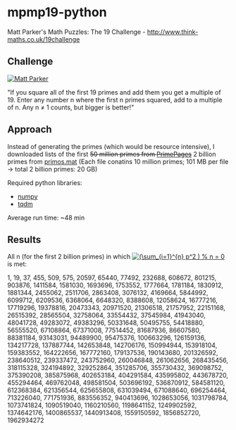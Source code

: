 # mpmp19-python

Matt Parker's Math Puzzles: The 19 Challenge - http://www.think-maths.co.uk/19challenge 

## Challenge 

[![Matt Parker](http://img.youtube.com/vi/tBXGIXEV7tI/0.jpg)](http://www.youtube.com/watch?v=tBXGIXEV7tI "The 19 Challenge")


"If you square all of the first 19 primes and add them you get a multiple of 19.
            Enter any number n where the first n primes squared, add to a multiple of n. Any n ≠ 1 counts, but bigger is better!"

## Approach
Instead of generating the primes (which would be resource intensive), I downloaded lists of the first ~~50 million primes from [PrimePages](https://primes.utm.edu/lists/small/millions/)~~ 2 billion primes from [primos.mat](http://www.primos.mat.br/2T_en.html) (Each file conatins 10 million primes; 101 MB per file -> total 2 billion primes: 20 GB)

Required python libraries: 
- [numpy](https://numpy.org/)
- [tqdm](https://github.com/tqdm/tqdm)

Average run time: ~48 min

## Results
All n (for the first 2 billion primes) in which <a href="https://www.codecogs.com/eqnedit.php?latex=\inline&space;(\sum_{i=1}^{n}&space;p^2&space;)&space;%&space;n&space;=&space;0" target="_blank"><img src="https://latex.codecogs.com/gif.latex?\inline&space;(\sum_{i=1}^{n}&space;p^2&space;)&space;%&space;n&space;=&space;0" title="(\sum_{i=1}^{n} p^2 ) % n = 0" /></a> is met:

1,
19,
37,
455,
509,
575,
20597,
65440,
77492,
232688,
608672,
801215,
903876,
1411584,
1581030,
1693696,
1753552,
1777664,
1781184,
1830912,
1881344,
2455062,
2511706,
2863408,
3076132,
4169664,
5844992,
6099712,
6209536,
6368064,
6648320,
8388608,
12058624,
16777216,
17719296,
19378816,
20473343,
20971520,
21306518,
21757952,
22151168,
26515392,
28565504,
32758064,
33554432,
37545984,
41943040,
48041728,
49283072,
49383296,
50331648,
50495755,
54418880,
56555520,
67108864,
67371008,
77514452,
81687936,
86607580,
88381184,
93143031,
94489900,
95475376,
100663296,
126159136,
134217728,
137887744,
142653848,
142706176,
150994944,
153918104,
159383552,
164222656,
167772160,
179137536,
190143680,
201326592,
238640512,
239337472,
243752960,
260046848,
261062656,
268435456,
318115328,
324194892,
329252864,
351285706,
355730432,
369098752,
375390208,
385875968,
402653184,
404291584,
435995802,
443678720,
455294464,
469762048,
498581504,
503696192,
536870912,
584581120,
612368384,
621356544,
625655808,
631039494,
671088640,
696254464,
713226040,
771751936,
883556352,
940413696,
1028653056,
1031798784,
1073741824,
1090519040,
1160210560,
1198641152,
1249902592,
1374642176,
1400865537,
1440913408,
1559150592,
1856852720,
1962934272
